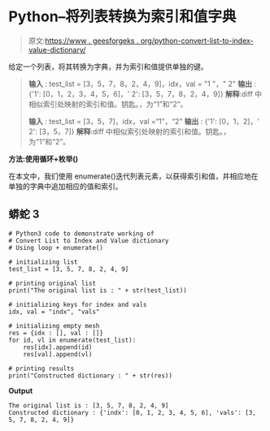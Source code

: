 # Python–将列表转换为索引和值字典

> 原文:[https://www . geesforgeks . org/python-convert-list-to-index-value-dictionary/](https://www.geeksforgeeks.org/python-convert-list-to-index-and-value-dictionary/)

给定一个列表，将其转换为字典，并为索引和值提供单独的键。

> **输入** : test_list = [3，5，7，8，2，4，9]，idx，val = "1 "，" 2"
> **输出** : {'1': [0，1，2，3，4，5，6]，' 2': [3，5，7，8，2，4，9]}
> **解释**:diff 中相似索引处映射的索引和值。钥匙。，为“1”和“2”。
> 
> **输入** : test_list = [3，5，7]，idx，val =“1”，“2”
> **输出** : {'1': [0，1，2]，' 2': [3，5，7]}
> **解释**:diff 中相似索引处映射的索引和值。钥匙。，为“1”和“2”。

**方法:使用循环+枚举()**

在本文中，我们使用 enumerate()迭代列表元素，以获得索引和值，并相应地在单独的字典中追加相应的值和索引。

## 蟒蛇 3

```
# Python3 code to demonstrate working of 
# Convert List to Index and Value dictionary
# Using loop + enumerate()

# initializing list
test_list = [3, 5, 7, 8, 2, 4, 9]

# printing original list
print("The original list is : " + str(test_list))

# initializing keys for index and vals 
idx, val = "indx", "vals"

# initializing empty mesh
res = {idx : [], val : []}
for id, vl in enumerate(test_list):
    res[idx].append(id)
    res[val].append(vl)

# printing results
print("Constructed dictionary : " + str(res))
```

**Output**

```
The original list is : [3, 5, 7, 8, 2, 4, 9]
Constructed dictionary : {'indx': [0, 1, 2, 3, 4, 5, 6], 'vals': [3, 5, 7, 8, 2, 4, 9]}

```